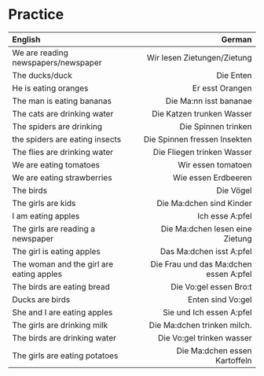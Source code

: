 # Practice

   English | German
   :------ | -----:
   We are reading newspapers/newspaper | Wir lesen Zietungen/Zietung
   The ducks/duck | Die Enten
   He is eating oranges | Er esst Orangen
   The man is eating bananas | Die Ma:nn isst bananae
   The cats are drinking water | Die Katzen trunken Wasser
   The spiders are drinking | Die Spinnen trinken
   the spiders are eating insects | Die Spinnen fressen Insekten
   The flies are drinking water | Die Fliegen trinken Wasser
   We are eating tomatoes | Wir essen tomatoen
   We are eating strawberries | Wie essen Erdbeeren
   The birds | Die Vögel
   The girls are kids | Die Ma:dchen sind Kinder
   I am eating apples | Ich esse A:pfel
   The girls are reading a newspaper | Die Ma:dchen lesen eine Zietung
   The girl is eating apples | Das Ma:dchen isst A:pfel
   The woman and the girl are eating apples | Die Frau und das Ma:dchen essen A:pfel
   The birds are eating bread | Die Vo:gel essen Bro:t
   Ducks are birds | Enten sind Vo:gel
   She and I are eating apples | Sie und Ich essen A:pfel
   The girls are drinking milk | Die Ma:dchen trinken milch.
   The birds are drinking water | Die Vo:gel trinken wasser
   The girls are eating potatoes | Die Ma:dchen essen Kartoffeln
   
